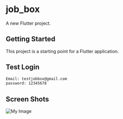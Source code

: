 # job_box

A new Flutter project.

## Getting Started

This project is a starting point for a Flutter application.

## Test Login

```bash
Email: testjobbox@gmail.com
password: 12345678
```
## Screen Shots

![My Image](screenShots/img_sh1.jpg)
